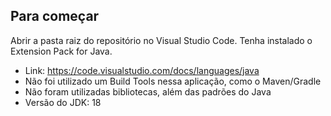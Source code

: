 ## Para começar

Abrir a pasta raiz do repositório no Visual Studio Code. Tenha instalado o Extension Pack for Java.

- Link: https://code.visualstudio.com/docs/languages/java
- Não foi utilizado um Build Tools nessa aplicação, como o Maven/Gradle
- Não foram utilizadas bibliotecas, além das padrões do Java
- Versão do JDK: 18

